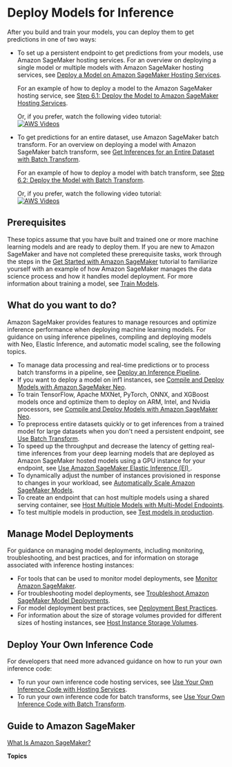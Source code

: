 # Deploy Models for Inference<a name="deploy-model"></a>

After you build and train your models, you can deploy them to get predictions in one of two ways:
+ To set up a persistent endpoint to get predictions from your models, use Amazon SageMaker hosting services\. For an overview on deploying a single model or multiple models with Amazon SageMaker hosting services, see [Deploy a Model on Amazon SageMaker Hosting Services](how-it-works-deployment.md#how-it-works-hosting)\.

  For an example of how to deploy a model to the Amazon SageMaker hosting service, see [Step 6\.1: Deploy the Model to Amazon SageMaker Hosting Services](ex1-deploy-model.md)\.

  Or, if you prefer, watch the following video tutorial:  
[![AWS Videos](http://img.youtube.com/vi/https://www.youtube.com/embed/KFuc2KWrTHs?list=PLhr1KZpdzukcOr_6j_zmSrvYnLUtgqsZz/0.jpg)](http://www.youtube.com/watch?v=https://www.youtube.com/embed/KFuc2KWrTHs?list=PLhr1KZpdzukcOr_6j_zmSrvYnLUtgqsZz)
+ To get predictions for an entire dataset, use Amazon SageMaker batch transform\. For an overview on deploying a model with Amazon SageMaker batch transform, see [Get Inferences for an Entire Dataset with Batch Transform](how-it-works-batch.md)\.

  For an example of how to deploy a model with batch transform, see [Step 6\.2: Deploy the Model with Batch Transform](ex1-batch-transform.md)\.

  Or, if you prefer, watch the following video tutorial:  
[![AWS Videos](http://img.youtube.com/vi/https://www.youtube.com/embed/Z9FtrRq0rc0?list=PLhr1KZpdzukcOr_6j_zmSrvYnLUtgqsZz/0.jpg)](http://www.youtube.com/watch?v=https://www.youtube.com/embed/Z9FtrRq0rc0?list=PLhr1KZpdzukcOr_6j_zmSrvYnLUtgqsZz)

## Prerequisites<a name="deploy-model-prereqs"></a>

These topics assume that you have built and trained one or more machine learning models and are ready to deploy them\. If you are new to Amazon SageMaker and have not completed these prerequisite tasks, work through the steps in the [Get Started with Amazon SageMaker](gs.md) tutorial to familiarize yourself with an example of how Amazon SageMaker manages the data science process and how it handles model deployment\. For more information about training a model, see [Train Models](train-model.md)\.

## What do you want to do?<a name="deploy-model-tasks"></a>

Amazon SageMaker provides features to manage resources and optimize inference performance when deploying machine learning models\. For guidance on using inference pipelines, compiling and deploying models with Neo, Elastic Inference, and automatic model scaling, see the following topics\.
+ To manage data processing and real\-time predictions or to process batch transforms in a pipeline, see [Deploy an Inference Pipeline](inference-pipelines.md)\. 
+ If you want to deploy a model on inf1 instances, see [Compile and Deploy Models with Amazon SageMaker Neo](neo.md)\.
+ To train TensorFlow, Apache MXNet, PyTorch, ONNX, and XGBoost models once and optimize them to deploy on ARM, Intel, and Nvidia processors, see [Compile and Deploy Models with Amazon SageMaker Neo](neo.md)\.
+ To preprocess entire datasets quickly or to get inferences from a trained model for large datasets when you don't need a persistent endpoint, see [Use Batch Transform](batch-transform.md)\.
+ To speed up the throughput and decrease the latency of getting real\-time inferences from your deep learning models that are deployed as Amazon SageMaker hosted models using a GPU instance for your endpoint, see [Use Amazon SageMaker Elastic Inference \(EI\) ](ei.md)\.
+ To dynamically adjust the number of instances provisioned in response to changes in your workload, see [Automatically Scale Amazon SageMaker Models](endpoint-auto-scaling.md)\.
+ To create an endpoint that can host multiple models using a shared serving container, see [ Host Multiple Models with Multi\-Model Endpoints](multi-model-endpoints.md)\.
+ To test multiple models in production, see [Test models in production](model-ab-testing.md)\.

## Manage Model Deployments<a name="deploy-model-manage"></a>

For guidance on managing model deployments, including monitoring, troubleshooting, and best practices, and for information on storage associated with inference hosting instances:
+ For tools that can be used to monitor model deployments, see [Monitor Amazon SageMaker](monitoring-overview.md)\.
+ For troubleshooting model deployments, see [Troubleshoot Amazon SageMaker Model Deployments](deploy-model-troubleshoot.md)\.
+ For model deployment best practices, see [Deployment Best Practices](best-practices.md)\.
+ For information about the size of storage volumes provided for different sizes of hosting instances, see [Host Instance Storage Volumes](host-instance-storage.md)\.

## Deploy Your Own Inference Code<a name="deploy-model-advanced"></a>

For developers that need more advanced guidance on how to run your own inference code:
+ To run your own inference code hosting services, see [Use Your Own Inference Code with Hosting Services](your-algorithms-inference-code.md)\. 
+ To run your own inference code for batch transforms, see [Use Your Own Inference Code with Batch Transform](your-algorithms-batch-code.md)\.

## Guide to Amazon SageMaker<a name="deploy-model-context"></a>

[What Is Amazon SageMaker?](whatis.md)

**Topics**